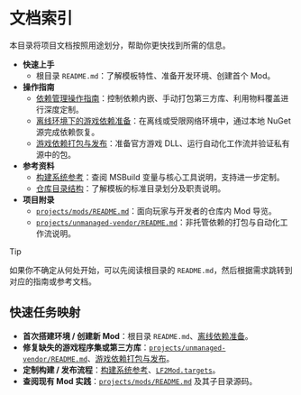 # 文档索引

本目录将项目文档按照用途划分，帮助你更快找到所需的信息。

- **快速上手**
  - 根目录 `README.md`：了解模板特性、准备开发环境、创建首个 Mod。
- **操作指南**
  - [依赖管理操作指南](./how-to/dependency-management.md)：控制依赖内嵌、手动打包第三方库、利用物料覆盖进行深度定制。
  - [离线环境下的游戏依赖准备](./how-to/offline-game-dependency-setup.md)：在离线或受限网络环境中，通过本地 NuGet 源完成依赖恢复。
  - [游戏依赖打包与发布](./how-to/game-lib-packaging.md)：准备官方游戏 DLL、运行自动化工作流并验证私有源中的包。
- **参考资料**
  - [构建系统参考](./reference/build-system.md)：查阅 MSBuild 变量与核心工具说明，支持进一步定制。
  - [仓库目录结构](./reference/repository-layout.md)：了解模板的标准目录划分及职责说明。
- **项目附录**
  - [`projects/mods/README.md`](../projects/mods/README.md)：面向玩家与开发者的仓库内 Mod 导览。
  - [`projects/unmanaged-vendor/README.md`](../projects/unmanaged-vendor/README.md)：非托管依赖的打包与自动化工作流说明。

> [!TIP]
> 如果你不确定从何处开始，可以先阅读根目录的 `README.md`，然后根据需求跳转到对应的指南或参考文档。

## 快速任务映射

- **首次搭建环境 / 创建新 Mod**：根目录 `README.md`、[离线依赖准备](./how-to/offline-game-dependency-setup.md)。
- **修复缺失的游戏程序集或第三方库**：[`projects/unmanaged-vendor/README.md`](../projects/unmanaged-vendor/README.md)、[游戏依赖打包与发布](./how-to/game-lib-packaging.md)。
- **定制构建 / 发布流程**：[构建系统参考](./reference/build-system.md)、[`LF2Mod.targets`](../projects/mods/LF2Mod.targets)。
- **查阅现有 Mod 实践**：[`projects/mods/README.md`](../projects/mods/README.md) 及其子目录源码。
